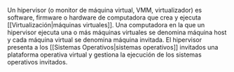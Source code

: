 Un hipervisor (o monitor de máquina virtual, VMM, virtualizador) es software, firmware o hardware de computadora que crea y ejecuta [[Virtualización|máquinas virtuales]]. Una computadora en la que un hipervisor ejecuta una o más máquinas virtuales se denomina máquina host y cada máquina virtual se denomina máquina invitada. El hipervisor presenta a los [[Sistemas Operativos|sistemas operativos]] invitados una plataforma operativa virtual y gestiona la ejecución de los sistemas operativos invitados.